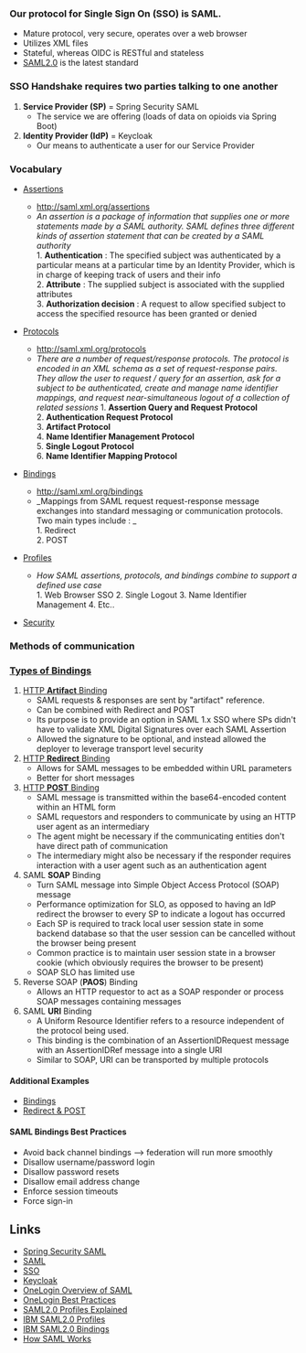 ### Our protocol for Single Sign On (SSO) is SAML. 
- Mature protocol, very secure, operates over a web browser
- Utilizes XML files 
- Stateful, whereas OIDC is RESTful and stateless  
- [SAML2.0](https://docs.oasis-open.org/security/saml/v2.0/saml-profiles-2.0-os.pdf "SAMLv2.0 Docs") is the latest standard

### SSO Handshake requires two parties talking to one another
1. **Service Provider (SP)** = Spring Security SAML  
   - The service we are offering (loads of data on opioids via Spring Boot)  
2. **Identity Provider (IdP)** = Keycloak
   - Our means to authenticate a user for our Service Provider

### Vocabulary 
- [Assertions](https://en.wikipedia.org/wiki/Security_Assertion_Markup_Language#Assertions "Wiki") 
   * http://saml.xml.org/assertions
   * _An assertion is a package of information that supplies one or more statements made by a SAML authority. SAML defines three different kinds of assertion statement that can be created by a SAML authority_  
         1. **Authentication** : The specified subject was authenticated by a particular means at a particular time by an Identity Provider, which is in charge of keeping track of users and their info   
         2. **Attribute** : The supplied subject is associated with the supplied attributes  
         3. **Authorization decision** : A request to allow specified subject to access the specified resource has been granted or denied  
- [Protocols](https://en.wikipedia.org/wiki/Security_Assertion_Markup_Language#Protocols "Wiki")
   * http://saml.xml.org/protocols
   * _There are a number of request/response protocols. The protocol is encoded in an XML schema as a set of request-response pairs. They allow the user to request / query for an assertion, ask for a subject to be authenticated, create and manage name identifier mappings, and request near-simultaneous logout of a collection of related sessions_
         1. **Assertion Query and Request Protocol**  
         2. **Authentication Request Protocol**  
         3. **Artifact Protocol**  
         4. **Name Identifier Management Protocol**  
         5. **Single Logout Protocol**  
         6. **Name Identifier Mapping Protocol**  

- [Bindings](https://en.wikipedia.org/wiki/Security_Assertion_Markup_Language#Bindings "Wiki")
   * http://saml.xml.org/bindings  
   * _Mappings from SAML request request-response message exchanges into standard messaging or communication protocols. Two main types include : _  
         1. Redirect  
         2. POST  
- [Profiles](https://en.wikipedia.org/wiki/Security_Assertion_Markup_Language#Profiles "Wiki")
   * _How SAML assertions, protocols, and bindings combine to support a defined use case_  
         1. Web Browser SSO 
         2. Single Logout
         3. Name Identifier Management
         4. Etc..
- [Security](https://en.wikipedia.org/wiki/Security_Assertion_Markup_Language#Security "Wiki")

### Methods of communication

### [Types of Bindings](https://docs.oasis-open.org/security/saml/v2.0/saml-bindings-2.0-os.pdf "SAML2.0 Docs") 
1. [HTTP **Artifact** Binding](https://everything1know.wordpress.com/2019/02/19/saml-2-0-artifact-binding/ "Explanation")  
   * SAML requests & responses are sent by "artifact" reference. 
   * Can be combined with Redirect and POST 
   * Its purpose is to provide an option in SAML 1.x SSO where SPs didn't have to validate XML Digital Signatures over each SAML Assertion
   * Allowed the signature to be optional, and instead allowed the deployer to leverage transport level security
2. [HTTP **Redirect** Binding](https://en.wikipedia.org/wiki/SAML_2.0#HTTP_Redirect_Binding "Wiki")  
   * Allows for SAML messages to be embedded within URL parameters
   * Better for short messages
3. [HTTP **POST** Binding](https://en.wikipedia.org/wiki/SAML_2.0#HTTP_POST_Binding "Wiki")
   * SAML message is transmitted within the base64-encoded content within an HTML form
   * SAML requestors and responders to communicate by using an HTTP user agent as an intermediary
   * The agent might be necessary if the communicating entities don't have direct path of communication
   * The intermediary might also be necessary if the responder requires interaction with a user agent such as an authentication agent
4. SAML **SOAP** Binding  
   * Turn SAML message into Simple Object Access Protocol (SOAP) message  
   * Performance optimization for SLO, as opposed to having an IdP redirect the browser to every SP to indicate a logout has occurred
   * Each SP is required to track local user session state in some backend database so that the user session can be cancelled without the browser being present
   * Common practice is to maintain user session state in a browser cookie (which obviously requires the browser to be present)
   * SOAP SLO has limited use
5. Reverse SOAP (**PAOS**) Binding  
   * Allows an HTTP requestor to act as a SOAP responder or process SOAP messages containing messages  
6. SAML **URI** Binding  
   * A Uniform Resource Identifier refers to a resource independent of the protocol being used.
   * This binding is the combination of an AssertionIDRequest message with an AssertionIDRef message into a single URI
   * Similar to SOAP, URI can be transported by multiple protocols
   
#### Additional Examples 
- [Bindings](http://blog.pistolstar.us/blog/2012/12/14/security-assertion-markup-language-saml-bindings-explained/ "6 types")
- [Redirect & POST](https://www.samltool.com/generic_sso_req.php "Authentication Request")

#### SAML Bindings Best Practices
- Avoid back channel bindings --> federation will run more smoothly 
- Disallow username/password login  
- Disallow password resets  
- Disallow email address change  
- Enforce session timeouts  
- Force sign-in  



## Links  
- [Spring Security SAML](https://projects.spring.io/spring-security-saml/)  
- [SAML](https://en.wikipedia.org/wiki/Security_Assertion_Markup_Language "Security Assertion Markup Language")  
- [SSO](https://en.wikipedia.org/wiki/Single_sign-on "Single Sign On")  
- [Keycloak](https://www.keycloak.org)  
- [OneLogin Overview of SAML](https://developers.onelogin.com/saml)  
- [OneLogin Best Practices](https://developers.onelogin.com/saml/best-practices-and-faqs)  
- [SAML2.0 Profiles Explained](https://help.scorpionsoft.com/hc/en-us/articles/218317597-SAML-2-0-Profiles-explained-Building-your-own-SAML-integrations)
- [IBM SAML2.0 Profiles](https://www.ibm.com/support/knowledgecenter/SSPREK_9.0.3/com.ibm.isam.doc/config/concept/fed_SAML20_profiles.html)
- [IBM SAML2.0 Bindings](https://www.ibm.com/support/knowledgecenter/SSPREK_9.0.3/com.ibm.isam.doc/config/concept/fed_SAML20_bindings.html "Redirect, POST, Artifact & SOAP")
- [How SAML Works](https://gravitational.com/blog/how-saml-authentication-works/)
